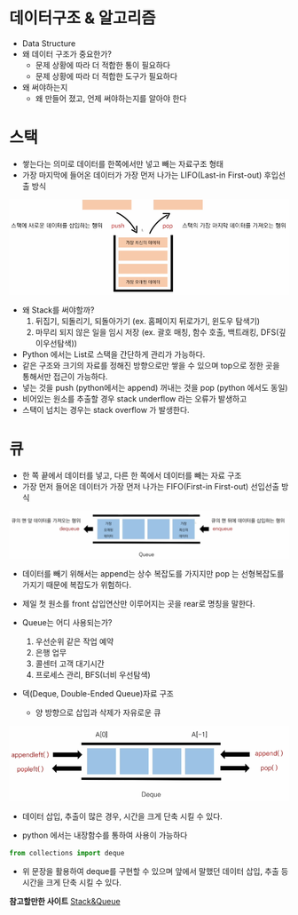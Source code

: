 # 데이터구조 & 알고리즘
  - Data Structure 
  - 왜 데이터 구조가 중요한가?
    - 문제 상황에 따라 더 적합한 통이 필요하다
    - 문제 상황에 따라 더 적합한 도구가 필요하다
  - 왜 써야하는지
    - 왜 만들어 졌고, 언제 써야하는지를 알아야 한다

# 스택
  - 쌓는다는 의미로 데이터를 한쪽에서만 넣고 빼는 자료구조 형태
  - 가장 마지막에 들어온 데이터가 가장 먼저 나가는 LIFO(Last-in First-out) 후입선출 방식
  
  ![2](images/2.PNG)

  - 왜 Stack를 써야할까?
    1. 뒤집기, 되돌리기, 되돌아가기 (ex. 홈페이지 뒤로가기, 윈도우 탐색기)
    2. 마무리 되지 않은 일을 임시 저장 (ex. 괄호 매칭, 함수 호출, 백트래킹, DFS(깊이우선탐색))
  - Python 에서는 List로 스택을 간단하게 관리가 가능하다.
  - 같은 구조와 크기의 자료를 정해진 방향으로만 쌓을 수 있으며 top으로 정한 곳을 통해서만 접근이 가능하다.
  - 넣는 것을 push (python에서는 append) 꺼내는 것을 pop (python 에서도 동일)
  - 비어있는 원소를 추출할 경우 stack underflow 라는 오류가 발생하고
  - 스택이 넘치는 경우는 stack overflow 가 발생한다.

# 큐
  - 한 쪽 끝에서 데이터를 넣고, 다른 한 쪽에서 데이터를 빼는 자료 구조
  - 가장 먼저 들어온 데이터가 가장 먼저 나가는 FIFO(First-in First-out) 선입선출 방식

  ![3](images/3.PNG)

  - 데이터를 빼기 위해서는 append는 상수 복잡도를 가지지만 pop 는 선형복잡도를 가지기 때문에 복잡도가 위험하다.
  - 제일 첫 원소를 front 삽입연산만 이루어지는 곳을 rear로 명칭을 말한다.
  - Queue는 어디 사용되는가?
    1. 우선순위 같은 작업 예약
    2. 은행 업무
    3. 콜센터 고객 대기시간
    4. 프로세스 관리, BFS(너비 우선탐색)

  - 덱(Deque, Double-Ended Queue)자료 구조
    - 양 방향으로 삽입과 삭제가 자유로운 큐

  ![4](images/4.PNG)

  - 데이터 삽입, 추출이 많은 경우, 시간을 크게 단축 시킬 수 있다.
  
  - python 에서는 내장함수를 통하여 사용이 가능하다
```python
from collections import deque
```
  - 위 문장을 활용하여 deque를 구현할 수 있으며 앞에서 말했던 데이터 삽입, 추출 등 시간을 크게 단축 시킬 수 있다.

**참고할만한 사이트**
[Stack&Queue](https://brightwon.tistory.com/8)